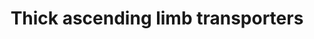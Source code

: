 ---
annotations:
- type: Cell Type Ontology
  value: transporting cell
- type: Pathway Ontology
  value: transport pathway
- type: Disease Ontology
  value: Bartter disease
- type: Cell Type Ontology
  value: kidney loop of Henle thick ascending limb epithelial cell
- type: Cell Type Ontology
  value: kidney epithelial cell
- type: Pathway Ontology
  value: regulatory pathway
authors:
- AgustinGV
- MaintBot
- AlexanderPico
- Khanspers
- Egonw
- DeSl
- Eweitz
description: This pathway shows the main transporters in the thick ascending limb
  of the Loop of Henle
last-edited: 2021-05-16
organisms:
- Rattus norvegicus
redirect_from:
- /index.php/Pathway:WP3882
- /instance/WP3882
schema-jsonld:
- '@context': https://schema.org/
  '@id': https://wikipathways.github.io/pathways/WP3882.html
  '@type': Dataset
  creator:
    '@type': Organization
    name: WikiPathways
  description: This pathway shows the main transporters in the thick ascending limb
    of the Loop of Henle
  keywords:
  - CA4
  - 2 K
  - Cl
  - KCC4
  - KCNQ1
  - KCNK12
  - H
  - K Channels
  - 2 Cl
  - ATP1A1
  - KCNK13
  - K
  - Barttin
  - ATP
  - ADP
  - Aquaporin 1
  - H2O
  - NBCn1
  - NKCC2
  - NHE3
  - 3 Na
  - CO2
  - ATP1B1
  - CLC-K2
  - KCNJ16
  - CA2
  - CLC-K1
  - Na
  - HCO3
  - ROMK 2/3
  - NHE2
  - Fxyd2
  - KCNJ13
  license: CC0
  name: Thick ascending limb transporters
seo: CreativeWork
title: Thick ascending limb transporters
wpid: WP3882
---